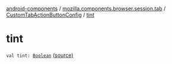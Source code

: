 [android-components](../../index.md) / [mozilla.components.browser.session.tab](../index.md) / [CustomTabActionButtonConfig](index.md) / [tint](./tint.md)

# tint

`val tint: `[`Boolean`](https://kotlinlang.org/api/latest/jvm/stdlib/kotlin/-boolean/index.html) [(source)](https://github.com/mozilla-mobile/android-components/blob/master/components/browser/session/src/main/java/mozilla/components/browser/session/tab/CustomTabConfig.kt#L49)